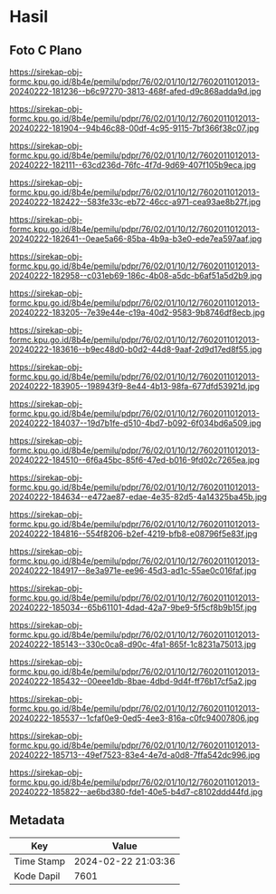 # Hasil

## Foto C Plano

https://sirekap-obj-formc.kpu.go.id/8b4e/pemilu/pdpr/76/02/01/10/12/7602011012013-20240222-181236--b6c97270-3813-468f-afed-d9c868adda9d.jpg

https://sirekap-obj-formc.kpu.go.id/8b4e/pemilu/pdpr/76/02/01/10/12/7602011012013-20240222-181904--94b46c88-00df-4c95-9115-7bf366f38c07.jpg

https://sirekap-obj-formc.kpu.go.id/8b4e/pemilu/pdpr/76/02/01/10/12/7602011012013-20240222-182111--63cd236d-76fc-4f7d-9d69-407f105b9eca.jpg

https://sirekap-obj-formc.kpu.go.id/8b4e/pemilu/pdpr/76/02/01/10/12/7602011012013-20240222-182422--583fe33c-eb72-46cc-a971-cea93ae8b27f.jpg

https://sirekap-obj-formc.kpu.go.id/8b4e/pemilu/pdpr/76/02/01/10/12/7602011012013-20240222-182641--0eae5a66-85ba-4b9a-b3e0-ede7ea597aaf.jpg

https://sirekap-obj-formc.kpu.go.id/8b4e/pemilu/pdpr/76/02/01/10/12/7602011012013-20240222-182958--c031eb69-186c-4b08-a5dc-b6af51a5d2b9.jpg

https://sirekap-obj-formc.kpu.go.id/8b4e/pemilu/pdpr/76/02/01/10/12/7602011012013-20240222-183205--7e39e44e-c19a-40d2-9583-9b8746df8ecb.jpg

https://sirekap-obj-formc.kpu.go.id/8b4e/pemilu/pdpr/76/02/01/10/12/7602011012013-20240222-183616--b9ec48d0-b0d2-44d8-9aaf-2d9d17ed8f55.jpg

https://sirekap-obj-formc.kpu.go.id/8b4e/pemilu/pdpr/76/02/01/10/12/7602011012013-20240222-183905--198943f9-8e44-4b13-98fa-677dfd53921d.jpg

https://sirekap-obj-formc.kpu.go.id/8b4e/pemilu/pdpr/76/02/01/10/12/7602011012013-20240222-184037--19d7b1fe-d510-4bd7-b092-6f034bd6a509.jpg

https://sirekap-obj-formc.kpu.go.id/8b4e/pemilu/pdpr/76/02/01/10/12/7602011012013-20240222-184510--6f6a45bc-85f6-47ed-b016-9fd02c7265ea.jpg

https://sirekap-obj-formc.kpu.go.id/8b4e/pemilu/pdpr/76/02/01/10/12/7602011012013-20240222-184634--e472ae87-edae-4e35-82d5-4a14325ba45b.jpg

https://sirekap-obj-formc.kpu.go.id/8b4e/pemilu/pdpr/76/02/01/10/12/7602011012013-20240222-184816--554f8206-b2ef-4219-bfb8-e08796f5e83f.jpg

https://sirekap-obj-formc.kpu.go.id/8b4e/pemilu/pdpr/76/02/01/10/12/7602011012013-20240222-184917--8e3a971e-ee96-45d3-ad1c-55ae0c016faf.jpg

https://sirekap-obj-formc.kpu.go.id/8b4e/pemilu/pdpr/76/02/01/10/12/7602011012013-20240222-185034--65b61101-4dad-42a7-9be9-5f5cf8b9b15f.jpg

https://sirekap-obj-formc.kpu.go.id/8b4e/pemilu/pdpr/76/02/01/10/12/7602011012013-20240222-185143--330c0ca8-d90c-4fa1-865f-1c8231a75013.jpg

https://sirekap-obj-formc.kpu.go.id/8b4e/pemilu/pdpr/76/02/01/10/12/7602011012013-20240222-185432--00eee1db-8bae-4dbd-9d4f-ff76b17cf5a2.jpg

https://sirekap-obj-formc.kpu.go.id/8b4e/pemilu/pdpr/76/02/01/10/12/7602011012013-20240222-185537--1cfaf0e9-0ed5-4ee3-816a-c0fc94007806.jpg

https://sirekap-obj-formc.kpu.go.id/8b4e/pemilu/pdpr/76/02/01/10/12/7602011012013-20240222-185713--49ef7523-83e4-4e7d-a0d8-7ffa542dc996.jpg

https://sirekap-obj-formc.kpu.go.id/8b4e/pemilu/pdpr/76/02/01/10/12/7602011012013-20240222-185822--ae6bd380-fde1-40e5-b4d7-c8102ddd44fd.jpg


## Metadata

| Key        | Value               |
| ---------- | ------------------- |
| Time Stamp | 2024-02-22 21:03:36 |
| Kode Dapil | 7601                |



